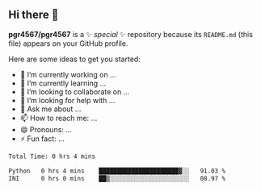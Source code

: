 ## Hi there 👋


**pgr4567/pgr4567** is a ✨ _special_ ✨ repository because its `README.md` (this file) appears on your GitHub profile.

Here are some ideas to get you started:

- 🔭 I’m currently working on ...
- 🌱 I’m currently learning ...
- 👯 I’m looking to collaborate on ...
- 🤔 I’m looking for help with ...
- 💬 Ask me about ...
- 📫 How to reach me: ...
- 😄 Pronouns: ...
- ⚡ Fun fact: ...

<!--START_SECTION:waka-->

```txt
Total Time: 0 hrs 4 mins

Python   0 hrs 4 mins    ██████████████████████▓░░   91.03 %
INI      0 hrs 0 mins    ██▒░░░░░░░░░░░░░░░░░░░░░░   08.97 %
```

<!--END_SECTION:waka-->
